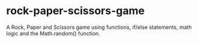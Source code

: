 # rock-paper-scissors-game
A Rock, Paper and Scissors game using functions, if/else statements, math logic and the Math.random() function.
